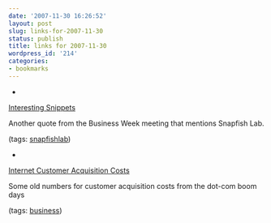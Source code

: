 ```yaml
---
date: '2007-11-30 16:26:52'
layout: post
slug: links-for-2007-11-30
status: publish
title: links for 2007-11-30
wordpress_id: '214'
categories:
- bookmarks
---
```



	
  * 
		

[Interesting Snippets](http://interestingsnippets.tumblr.com/post/19595924)


		

Another quote from the Business Week meeting that mentions Snapfish Lab.


		

(tags: [snapfishlab](http://del.icio.us/eob/snapfishlab))


	

	
  * 
		

[Internet Customer Acquisition Costs](http://retailindustry.about.com/library/weekly/aa122599a.htm)


		

Some old numbers for customer acquisition costs from the dot-com boom days


		

(tags: [business](http://del.icio.us/eob/business))


	




